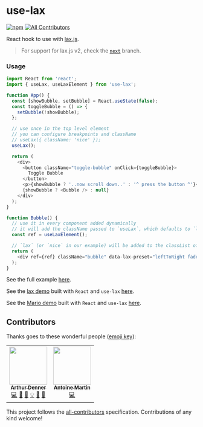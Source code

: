 # use-lax

[![npm](https://img.shields.io/npm/v/use-lax.svg)](https://www.npmjs.org/package/use-lax)
[![All Contributors](https://img.shields.io/badge/all_contributors-2-orange.svg)](#contributors)

React hook to use with [lax.js](https://github.com/alexfoxy/lax.js).

> For support for lax.js v2, check the [`next`](https://github.com/arthurdenner/use-lax/tree/next) branch.

### Usage

```javascript
import React from 'react';
import { useLax, useLaxElement } from 'use-lax';

function App() {
  const [showBubble, setBubble] = React.useState(false);
  const toggleBubble = () => {
    setBubble(!showBubble);
  };

  // use once in the top level element
  // you can configure breakpoints and className
  // useLax({ className: 'nice' });
  useLax();

  return (
    <div>
      <button className="toggle-bubble" onClick={toggleBubble}>
        Toggle Bubble
      </button>
      <p>{showBubble ? '..now scroll down..' : '^ press the button ^'}</p>
      {showBubble ? <Bubble /> : null}
    </div>
  );
}

function Bubble() {
  // use it in every component added dynamically
  // it will add the className passed to `useLax`, which defaults to `lax`
  const ref = useLaxElement();

  // `lax` (or `nice` in our example) will be added to the classList of the element
  return (
    <div ref={ref} className="bubble" data-lax-preset="leftToRight fadeInOut" />
  );
}
```

See the full example [here](https://codesandbox.io/s/q9882qjxzq).

See the [lax demo](https://alexfox.dev/lax.js/) built with `React` and `use-lax` [here](https://codesandbox.io/s/039krok5ml).

See the [Mario demo](https://alexfox.dev/lax.js/sprite.html) built with `React` and `use-lax` [here](https://codesandbox.io/s/r48kz0okrm).

## Contributors

Thanks goes to these wonderful people ([emoji key](https://allcontributors.org/docs/en/emoji-key)):

<!-- ALL-CONTRIBUTORS-LIST:START - Do not remove or modify this section -->
<!-- prettier-ignore-start -->
<!-- markdownlint-disable -->
<table>
  <tr>
    <td align="center"><a href="https://github.com/arthurdenner"><img src="https://avatars0.githubusercontent.com/u/13774309?v=4" width="100px;" alt=""/><br /><sub><b>Arthur Denner</b></sub></a><br /><a href="https://github.com/arthurdenner/use-lax/commits?author=arthurdenner" title="Code">💻</a> <a href="#design-arthurdenner" title="Design">🎨</a> <a href="https://github.com/arthurdenner/use-lax/commits?author=arthurdenner" title="Documentation">📖</a> <a href="#example-arthurdenner" title="Examples">💡</a> <a href="#ideas-arthurdenner" title="Ideas, Planning, & Feedback">🤔</a> <a href="#maintenance-arthurdenner" title="Maintenance">🚧</a></td>
    <td align="center"><a href="https://github.com/Sirk"><img src="https://avatars0.githubusercontent.com/u/1640743?v=4" width="100px;" alt=""/><br /><sub><b>Antoine Martin</b></sub></a><br /><a href="https://github.com/arthurdenner/use-lax/commits?author=Sirk" title="Code">💻</a></td>
  </tr>
</table>

<!-- markdownlint-enable -->
<!-- prettier-ignore-end -->

<!-- ALL-CONTRIBUTORS-LIST:END -->

This project follows the [all-contributors](https://github.com/all-contributors/all-contributors) specification. Contributions of any kind welcome!
